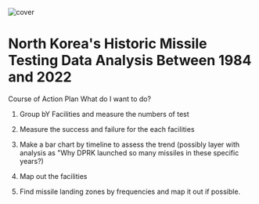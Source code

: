 
![cover](https://github.com/mesege1/dprk_missile_stats/assets/135185712/8981a27e-319a-4aa3-b5b7-5e54cebad933)

# North Korea's Historic Missile Testing Data Analysis Between 1984 and 2022

Course of Action Plan
What do I want to do?
1. Group bY Facilities and measure the numbers of test
2. Measure the success and failure for the each facilities
3. Make a bar chart by timeline to assess the trend
(possibly layer with analysis as "Why DPRK launched so many missiles in these specific years?)

4. Map out the facilities
5. Find missile landing zones by frequencies and map it out if possible.
